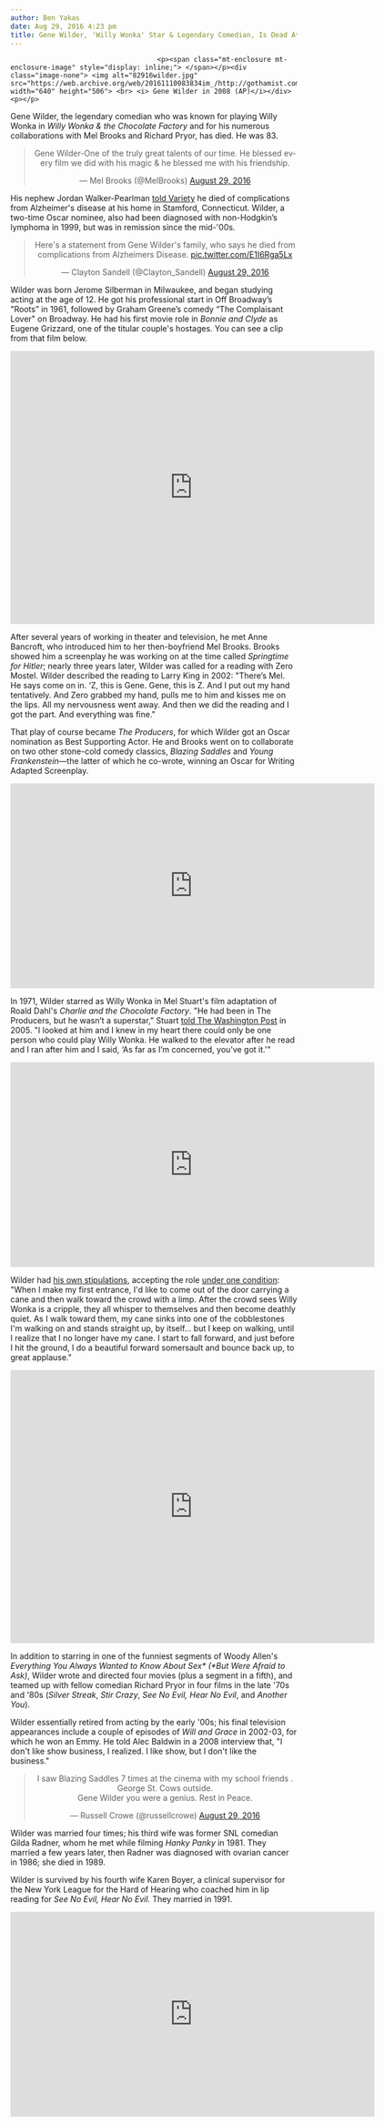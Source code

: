 ```yaml
---
author: Ben Yakas
date: Aug 29, 2016 4:23 pm
title: Gene Wilder, 'Willy Wonka' Star & Legendary Comedian, Is Dead At 83
---
```


	
										<p><span class="mt-enclosure mt-enclosure-image" style="display: inline;"> </span></p><div class="image-none"> <img alt="82916wilder.jpg" src="https://web.archive.org/web/20161110083834im_/http://gothamist.com/attachments/byakas/82916wilder.jpg" width="640" height="506"> <br> <i> Gene Wilder in 2008 (AP)</i></div> <p></p>

<p>Gene Wilder, the legendary comedian who was known for playing  Willy Wonka in <em>Willy Wonka &amp; the Chocolate Factory</em> and for his numerous collaborations with Mel Brooks and Richard Pryor, has died. He was 83.</p>

<center><blockquote class="twitter-tweet" data-lang="en"><p lang="en" dir="ltr">Gene Wilder-One of the truly great talents of our time. He blessed every film we did with his magic &amp; he blessed me with his friendship.</p>&#x2014; Mel Brooks (@MelBrooks) <a href="https://web.archive.org/web/20161110083834/https://twitter.com/MelBrooks/status/770347237280886784">August 29, 2016</a></blockquote>
<script async src="//web.archive.org/web/20161110083834js_/http://platform.twitter.com/widgets.js" charset="utf-8"></script></center>

<p>His nephew Jordan Walker-Pearlman <a href="https://web.archive.org/web/20161110083834/http://variety.com/2016/film/news/gene-wilder-dead-dies-willie-wonka-young-frankenstein-1201846745/">told Variety</a> he died of complications from Alzheimer&apos;s disease at his home in Stamford, Connecticut.  Wilder, a two-time Oscar nominee, also had been diagnosed with non-Hodgkin&#x2019;s lymphoma in 1999, but was in remission since the mid-&apos;00s. </p>

<center><blockquote class="twitter-tweet" data-lang="en"><p lang="en" dir="ltr">Here&apos;s a statement from Gene Wilder&apos;s family, who says he died from complications from Alzheimers Disease. <a href="https://web.archive.org/web/20161110083834/https://t.co/E1I6Rga5Lx">pic.twitter.com/E1I6Rga5Lx</a></p>&#x2014; Clayton Sandell (@Clayton_Sandell) <a href="https://web.archive.org/web/20161110083834/https://twitter.com/Clayton_Sandell/status/770353722824220672">August 29, 2016</a></blockquote>
<script async src="//web.archive.org/web/20161110083834js_/http://platform.twitter.com/widgets.js" charset="utf-8"></script></center>

<p>Wilder was born Jerome Silberman in Milwaukee, and began studying acting at the age of 12. He got his professional start in Off Broadway&#x2019;s &quot;Roots&#x201D; in 1961, followed by Graham Greene&#x2019;s comedy &#x201C;The Complaisant Lover&quot; on Broadway. He had his first movie role in <em>Bonnie and Clyde</em> as Eugene Grizzard, one of the titular couple&apos;s hostages. You can see a clip from that film below.</p>

<p><iframe width="640" height="480" src="https://web.archive.org/web/20161110083834if_/https://www.youtube.com/embed/vTfpc2D0mi8" frameborder="0" allowfullscreen></iframe></p>

<p>After several years of working in theater and television, he met Anne Bancroft, who introduced him to her then-boyfriend Mel Brooks. Brooks showed him a screenplay he was working on at the time called <em>Springtime for Hitler</em>; nearly three years later, Wilder was called for a reading with Zero Mostel. Wilder described the reading to Larry King in 2002: &quot;There&#x2019;s Mel. He says come on in. &#x2018;Z, this is Gene. Gene, this is Z. And I put out my hand tentatively. And Zero grabbed my hand, pulls me to him and kisses me on the lips. All my nervousness went away. And then we did the reading and I got the part. And everything was fine.&quot;</p>

<p>That play of course became <em>The Producers</em>, for which Wilder got an Oscar nomination as Best Supporting Actor. He and Brooks went on to collaborate on two other stone-cold comedy classics, <em>Blazing Saddles</em> and <em>Young Frankenstein</em>&#x2014;the latter of which he co-wrote, winning an Oscar for Writing Adapted Screenplay.</p>

<p><iframe width="640" height="360" src="https://web.archive.org/web/20161110083834if_/https://www.youtube.com/embed/w1FLZPFI3jc" frameborder="0" allowfullscreen></iframe></p>

<p>In 1971, Wilder starred as Willy Wonka in Mel Stuart&apos;s film adaptation of Roald Dahl&apos;s <em>Charlie and the Chocolate Factory</em>. &quot;He had been in The Producers, but he wasn&#x2019;t a superstar,&#x201D; Stuart <a href="https://web.archive.org/web/20161110083834/http://www.washingtonpost.com/wp-dyn/articles/A5809-2005Mar27.html">told The Washington Post</a> in 2005. &quot;I looked at him and I knew in my heart there could only be one person who could play Willy Wonka. He walked to the elevator after he read and I ran after him and I said, &#x2018;As far as I&#x2019;m concerned, you&#x2019;ve got it.&apos;&quot;</p>

<p><iframe width="640" height="360" src="https://web.archive.org/web/20161110083834if_/https://www.youtube.com/embed/r2pt2-F2j2g" frameborder="0" allowfullscreen></iframe></p>

<p>Wilder had <a href="https://web.archive.org/web/20161110083834/http://dangerousminds.net/comments/a_letter_from_gene_wilder_about_the_costume_for_willy_wonka_the_chocolate_f">his own stipulations</a>, accepting the role <a href="https://web.archive.org/web/20161110083834/https://www.quora.com/How-did-Gene-Wilder-get-the-idea-for-the-somersault-scene-in-Willy-Wonka">under one condition</a>: &quot;When I make my first entrance, I&apos;d like to come out of the door carrying a cane and then walk toward the crowd with a limp. After the crowd sees Willy Wonka is a cripple, they all whisper to themselves and then become deathly quiet. As I walk toward them, my cane sinks into one of the cobblestones I&apos;m walking on and stands straight up, by itself... but I keep on walking, until I realize that I no longer have my cane. I start to fall forward, and just before I hit the ground, I do a beautiful forward somersault and bounce back up, to great applause.&quot;</p>

<p><iframe width="640" height="480" src="https://web.archive.org/web/20161110083834if_/https://www.youtube.com/embed/sz9jc5blzRM" frameborder="0" allowfullscreen></iframe></p>

<p>In addition to starring in one of the funniest segments of Woody Allen&apos;s <em>Everything You Always Wanted to Know About Sex* (*But Were Afraid to Ask)</em>, Wilder wrote and directed four movies (plus a segment in a fifth), and teamed up with fellow comedian Richard Pryor in four films in the late &apos;70s and &apos;80s (<em>Silver Streak</em>, <em>Stir Crazy</em>, <em>See No Evil, Hear No Evil</em>, and <em>Another You</em>).</p>

<p>Wilder essentially retired from acting by the early &apos;00s; his final television appearances include a couple of episodes of <em>Will and Grace</em> in 2002-03, for which he won an Emmy. He told Alec Baldwin in a 2008 interview that, &quot;I don&apos;t like show business, I realized. I like show, but I don&apos;t like the business.&quot;</p>

<center><blockquote class="twitter-tweet" data-lang="en"><p lang="en" dir="ltr">I saw Blazing Saddles 7 times at the cinema with my school friends . George St. Cows outside.<br>Gene Wilder you were a genius. Rest in Peace.</p>&#x2014; Russell Crowe (@russellcrowe) <a href="https://web.archive.org/web/20161110083834/https://twitter.com/russellcrowe/status/770347634397630464">August 29, 2016</a></blockquote>
<script async src="//web.archive.org/web/20161110083834js_/http://platform.twitter.com/widgets.js" charset="utf-8"></script></center>

<p>Wilder was married four times; his third wife was former SNL comedian Gilda Radner, whom he met while filming <em>Hanky Panky</em> in 1981. They married a few years later, then Radner was diagnosed with ovarian cancer in 1986; she died in 1989. </p>

<p>Wilder is survived by his fourth wife Karen Boyer, a clinical supervisor for the New York League for the Hard of Hearing who coached him in lip reading for <em>See No Evil, Hear No Evil.</em> They married in 1991.</p>

<p><iframe width="640" height="360" src="https://web.archive.org/web/20161110083834if_/https://www.youtube.com/embed/s62msrPjSVY" frameborder="0" allowfullscreen></iframe> </p>					
										
									
				